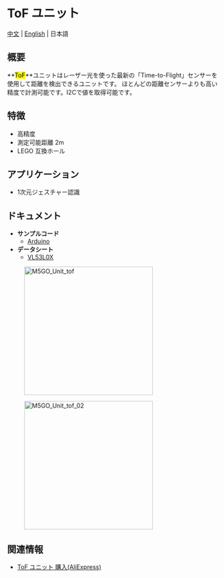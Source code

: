 # ToF ユニット

[中文](zh_CN/product_documents/units/unit_tof) | [English](en/product_documents/units/unit_tof) | 日本語

## 概要

**<mark>ToF</mark>**ユニットはレーザー光を使った最新の「Time-to-Flight」センサーを使用して距離を検出できるユニットです。 ほとんどの距離センサーよりも高い精度で計測可能です。I2Cで値を取得可能です。

## 特徴

- 高精度
- 測定可能距離 2m
- LEGO 互換ホール

## アプリケーション

- 1次元ジェスチャー認識

## ドキュメント

- **サンプルコード**
  - [Arduino](https://github.com/m5stack/M5Stack/tree/master/examples/Unit/TOF_VL53L0X)
- **データシート**
  - [VL53L0X](https://pdf1.alldatasheet.com/datasheet-pdf/view/948120/STMICROELECTRONICS/VL53L0X.html)

<figure>
    <img src="assets/img/product_pics/units/M5GO_Unit_tof.png" alt="M5GO_Unit_tof" height="300px" width="300px">
</figure>
<figure>
    <img src="assets/img/product_pics/units/M5GO_Unit_tof_02.jpg" alt="M5GO_Unit_tof_02" height="300px" width="300px">
</figure>

## 関連情報

- [ToF ユニット 購入(AliExpress)](https://www.aliexpress.com/store/product/M5Stack-ToF-VL53L0X-ToF-I2C/3226069_32949310300.html)